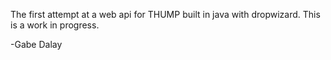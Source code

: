 The first attempt at a web api for THUMP built in java with dropwizard. This is a work in progress.

-Gabe Dalay